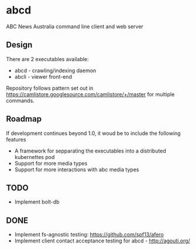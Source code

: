 abcd
======
ABC News Australia command line client and web server

## Design
There are 2 executables available:
- abcd - crawling/indexing daemon
- abcli - viewer front-end

Repository follows pattern set out in https://camlistore.googlesource.com/camlistore/+/master
for multiple commands.

## Roadmap
If development continues beyond 1.0, it woud be to include the following features
- A framework for sepparating the executables into a distributed kubernettes
  pod
- Support for more media types
- Support for more interactions with abc media types

## TODO
- Implement bolt-db

## DONE
- Implement fs-agnostic testing: https://github.com/spf13/afero
- Implement client contact acceptance testing for abcd - http://agouti.org/
